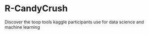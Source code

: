 # R-CandyCrush
Discover the toop tools kaggle participants use for data science and machine learning
